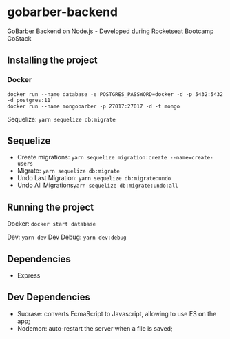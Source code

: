 # gobarber-backend
GoBarber Backend on Node.js - Developed during Rocketseat Bootcamp GoStack

## Installing the project
### Docker
```
docker run --name database -e POSTGRES_PASSWORD=docker -d -p 5432:5432 -d postgres:11`
docker run --name mongobarber -p 27017:27017 -d -t mongo
```

Sequelize: `yarn sequelize db:migrate`

## Sequelize
- Create migrations: `yarn sequelize migration:create --name=create-users`
- Migrate: `yarn sequelize db:migrate`
- Undo Last Migration: `yarn sequelize db:migrate:undo`
- Undo All Migrations`yarn sequelize db:migrate:undo:all`


## Running the project
Docker: `docker start database`

Dev: `yarn dev`
Dev Debug:  `yarn dev:debug`


## Dependencies
- Express

## Dev Dependencies
- Sucrase: converts EcmaScript to Javascript, allowing to use ES on the app;
- Nodemon: auto-restart the server when a file is saved;
